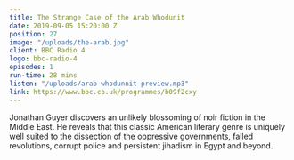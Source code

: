 ```yaml
---
title: The Strange Case of the Arab Whodunit
date: 2019-09-05 15:20:00 Z
position: 27
image: "/uploads/the-arab.jpg"
client: BBC Radio 4
logo: bbc-radio-4
episodes: 1
run-time: 28 mins
listen: "/uploads/arab-whodunnit-preview.mp3"
link: https://www.bbc.co.uk/programmes/b09f2cxy
---
```


Jonathan Guyer discovers an unlikely blossoming of noir fiction in the Middle East. He reveals that this classic American literary genre is uniquely well suited to the dissection of the oppressive governments, failed revolutions, corrupt police and persistent jihadism in Egypt and beyond.